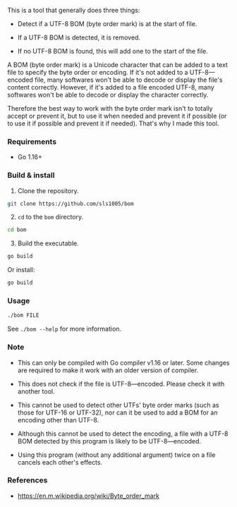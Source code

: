 ﻿This is a tool that generally does three things:

* Detect if a UTF-8 BOM (byte order mark) is at the start of file.

* If a UTF-8 BOM is detected, it is removed.

* If no UTF-8 BOM is found, this will add one to the start of the file.

A BOM (byte order mark) is a Unicode character that can be added to a text file to specify the byte order or encoding. If it's not added to a UTF-8—encoded file, many softwares won't be able to decode or display the file's content correctly. However, if it's added to a file encoded UTF-8, many softwares won't be able to decode or display the character correctly.

Therefore the best way to work with the byte order mark isn't to totally accept or prevent it, but to use it when needed and prevent it if possible (or to use it if possible and prevent it if needed). That's why I made this tool.

### Requirements

+ Go 1.16+

### Build & install

1. Clone the repository.
```sh
git clone https://github.com/sls1005/bom
```

2. `cd` to the `bom` directory.
```sh
cd bom
```

3. Build the executable.
```sh
go build
```
Or install:
```sh
go build
```

### Usage

```sh
./bom FILE
```

See `./bom --help` for more information.

### Note

+ This can only be compiled with Go compiler v1.16 or later. Some changes are required to make it work with an older version of compiler.

+ This does not check if the file is UTF-8—encoded. Please check it with another tool.

+ This cannot be used to detect other UTFs' byte order marks (such as those for UTF-16 or UTF-32), nor can it be used to add a BOM for an encoding other than UTF-8.

+ Although this cannot be used to detect the encoding, a file with a UTF-8 BOM detected by this program is likely to be UTF-8—encoded.

+ Using this program (without any additional argument) twice on a file cancels each other's effects.

### References

+ <https://en.m.wikipedia.org/wiki/Byte_order_mark>

